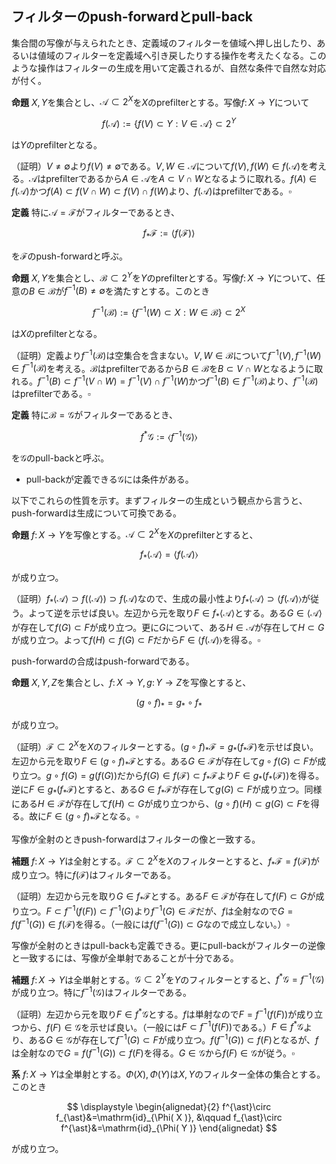 ## フィルターのpush-forwardとpull-back
集合間の写像が与えられたとき、定義域のフィルターを値域へ押し出したり、あるいは値域のフィルターを定義域へ引き戻したりする操作を考えたくなる。このような操作はフィルターの生成を用いて定義されるが、自然な条件で自然な対応が付く。

**命題**
${ X, Y }$を集合とし、${ \mathscr{A}\subset 2^{X} }$を${ X }$のprefilterとする。写像${ f\colon X\rightarrow Y }$について

$$
\displaystyle f( \mathscr{A} ):=\lbrace f( V )\subset Y : V\in\mathscr{A} \rbrace\subset 2^{Y}
$$

は${ Y }$のprefilterとなる。

（証明）${ V\neq\emptyset }$より${ f( V )\neq\emptyset }$である。${ V, W\in\mathscr{A} }$について${ f( V ), f( W )\in f( \mathscr{A} ) }$を考える。${ \mathscr{A} }$はprefilterであるから${ A\in\mathscr{A} }$を${ A\subset V\cap W }$となるように取れる。${ f( A )\in f( \mathscr{A} ) }$かつ${ f( A )\subset f( V\cap W )\subset f( V )\cap f( W ) }$より、${ f( \mathscr{A} ) }$はprefilterである。${ \square }$

**定義**
特に${ \mathscr{A}=\mathscr{F} }$がフィルターであるとき、

$$
\displaystyle f_{\ast}\mathscr{F}:=\langle f( \mathscr{F} ) \rangle
$$

を${ \mathscr{F} }$のpush-forwardと呼ぶ。

**命題**
${ X, Y }$を集合とし、${ \mathscr{B}\subset 2^{Y} }$を${ Y }$のprefilterとする。写像${ f\colon X\rightarrow Y }$について、任意の${ B\in\mathscr{B} }$が${ f^{-1}( B )\neq\emptyset }$を満たすとする。このとき

$$
\displaystyle f^{-1}( \mathscr{B} ):=\lbrace f^{-1}( W )\subset X : W\in\mathscr{B} \rbrace\subset 2^{X}
$$

は${ X }$のprefilterとなる。

（証明）定義より${ f^{-1}( \mathscr{B} ) }$は空集合を含まない。${ V, W\in\mathscr{B} }$について${ f^{-1}( V ), f^{-1}( W )\in f^{-1}( \mathscr{B} ) }$を考える。${ \mathscr{B} }$はprefilterであるから${ B\in\mathscr{B} }$を${ B\subset V\cap W }$となるように取れる。${ f^{-1}( B )\subset f^{-1}( V\cap W )=f^{-1}( V )\cap f^{-1}( W ) }$かつ${ f^{-1}( B )\in f^{-1}( \mathscr{B} ) }$より、${ f^{-1}( \mathscr{B} ) }$はprefilterである。${ \square }$

**定義**
特に${ \mathscr{B}=\mathscr{G} }$がフィルターであるとき、

$$
\displaystyle f^{\ast}\mathscr{G}:=\langle f^{-1}( \mathscr{G} ) \rangle
$$

を${ \mathscr{G} }$のpull-backと呼ぶ。

* pull-backが定義できる${ \mathscr{G} }$には条件がある。

以下でこれらの性質を示す。まずフィルターの生成という観点から言うと、push-forwardは生成について可換である。

**命題**
${ f\colon X\rightarrow Y }$を写像とする。${ \mathscr{A}\subset 2^{X} }$を${ X }$のprefilterとすると、

$$
\displaystyle f_{\ast}\langle \mathscr{A} \rangle=\langle f( \mathscr{A} ) \rangle
$$

が成り立つ。

（証明）${ f_{\ast}\langle \mathscr{A} \rangle\supset f( \langle \mathscr{A} \rangle )\supset f( \mathscr{A} ) }$なので、生成の最小性より${ f_{\ast}\langle \mathscr{A} \rangle\supset\langle f( \mathscr{A} ) \rangle }$が従う。よって逆を示せば良い。左辺から元を取り${ F\in f_{\ast}\langle \mathscr{A} \rangle }$とする。ある${ G\in\langle \mathscr{A} \rangle }$が存在して${ f( G )\subset F }$が成り立つ。更に${ G }$について、ある${ H\in\mathscr{A} }$が存在して${ H\subset G }$が成り立つ。よって${ f( H )\subset f( G )\subset F }$だから${ F\in\langle f( \mathscr{A} ) \rangle }$を得る。${ \square }$

push-forwardの合成はpush-forwardである。

**命題**
${ X, Y, Z }$を集合とし、${ f\colon X\rightarrow Y, g\colon Y\rightarrow Z }$を写像とすると、

$$
\displaystyle ( g\circ f )_{\ast}=g_{\ast}\circ f_{\ast}
$$

が成り立つ。

（証明）${ \mathscr{F}\subset 2^{X} }$を${ X }$のフィルターとする。${ ( g\circ f )_{\ast}\mathscr{F}=g_{\ast}( f_{\ast}\mathscr{F} ) }$を示せば良い。左辺から元を取り${ F\in( g\circ f )_{\ast}\mathscr{F} }$とする。ある${ G\in\mathscr{F} }$が存在して${ g\circ f( G )\subset F }$が成り立つ。${ g\circ f( G )=g( f( G ) ) }$だから${ f( G )\in f( \mathscr{F} )\subset f_{\ast}\mathscr{F} }$より${ F\in g_{\ast}( f_{\ast}( \mathscr{F} ) ) }$を得る。逆に${ F\in g_{\ast}( f_{\ast}\mathscr{F} ) }$とすると、ある${ G\in f_{\ast}\mathscr{F} }$が存在して${ g( G )\subset F }$が成り立つ。同様にある${ H\in\mathscr{F} }$が存在して${ f( H )\subset G }$が成り立つから、${ ( g\circ f )( H )\subset g( G )\subset F }$を得る。故に${ F\in ( g\circ f )_{\ast}\mathscr{F} }$となる。${ \square }$

写像が全射のときpush-forwardはフィルターの像と一致する。

**補題**
${ f\colon X\rightarrow Y }$は全射とする。${ \mathscr{F}\subset 2^{X} }$を${ X }$のフィルターとすると、${ f_{\ast}\mathscr{F}=f( \mathscr{F} ) }$が成り立つ。特に${ f( \mathscr{F} ) }$はフィルターである。

（証明）左辺から元を取り${ G\in f_{\ast}\mathscr{F} }$とする。ある${ F\in\mathscr{F} }$が存在して${ f( F )\subset G }$が成り立つ。${ F\subset f^{-1}( f( F ) )\subset f^{-1}( G ) }$より${ f^{-1}( G )\in\mathscr{F} }$だが、${ f }$は全射なので${ G=f( f^{-1}( G ) )\in f( \mathscr{F} ) }$を得る。（一般には${ f( f^{-1}( G ) )\subset G }$なので成立しない。）${ \square }$

写像が全射のときはpull-backも定義できる。更にpull-backがフィルターの逆像と一致するには、写像が全単射であることが十分である。

**補題**
${ f\colon X\rightarrow Y }$は全単射とする。${ \mathscr{G}\subset 2^{Y} }$を${ Y }$のフィルターとすると、${ f^{\ast}\mathscr{G}=f^{-1}( \mathscr{G} ) }$が成り立つ。特に${ f^{-1}( \mathscr{G} ) }$はフィルターである。

（証明）左辺から元を取り${ F\in f^{\ast}\mathscr{G} }$とする。${ f }$は単射なので${ F=f^{-1}( f( F ) ) }$が成り立つから、${ f( F )\in\mathscr{G} }$を示せば良い。（一般には${ F\subset f^{-1}( f( F ) ) }$である。）${ F\in f^{\ast}\mathscr{G} }$より、ある${ G\in\mathscr{G} }$が存在して${ f^{-1}( G )\subset F }$が成り立つ。${ f( f^{-1}( G ) )\subset f( F ) }$となるが、${ f }$は全射なので${ G=f( f^{-1}( G ) )\subset f( F ) }$を得る。${ G\in\mathscr{G} }$から${ f( F )\in\mathscr{G} }$が従う。${ \square }$

**系**
${ f\colon X\rightarrow Y }$は全単射とする。${ \Phi( X ), \Phi( Y ) }$は${ X, Y }$のフィルター全体の集合とする。このとき

$$
\displaystyle \begin{alignedat}{2} f^{\ast}\circ f_{\ast}&=\mathrm{id}_{\Phi( X )}, &\qquad f_{\ast}\circ f^{\ast}&=\mathrm{id}_{\Phi( Y )} \end{alignedat}
$$

が成り立つ。